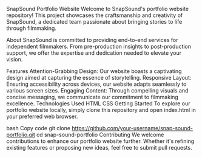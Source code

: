 SnapSound Portfolio Website
Welcome to SnapSound's portfolio website repository! This project showcases the craftsmanship and creativity of SnapSound, a dedicated team passionate about bringing stories to life through filmmaking.

About
SnapSound is committed to providing end-to-end services for independent filmmakers. From pre-production insights to post-production support, we offer the expertise and dedication needed to elevate your vision.

Features
Attention-Grabbing Design: Our website boasts a captivating design aimed at capturing the essence of storytelling.
Responsive Layout: Ensuring accessibility across devices, our website adapts seamlessly to various screen sizes.
Engaging Content: Through compelling visuals and concise messaging, we communicate our commitment to filmmaking excellence.
Technologies Used
HTML
CSS
Getting Started
To explore our portfolio website locally, simply clone this repository and open index.html in your preferred web browser.

bash
Copy code
git clone https://github.com/your-username/snap-sound-portfolio.git
cd snap-sound-portfolio
Contributing
We welcome contributions to enhance our portfolio website further. Whether it's refining existing features or proposing new ideas, feel free to submit pull requests.
